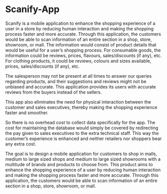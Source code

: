 # Scanify-App

Scanify is a mobile application to enhance the shopping experience of a user in a store by reducing human interaction and making the shopping process faster and more accurate. Through this application, the customers would be able to scan information of an entire section in a shop, store, showroom, or mall. The information would consist of product details that would be useful for a user’s shopping process. For consumable goods, the information could be reviews, prices, flavours, sales/discounts (if any), etc. For clothing products, it could be reviews, colours and sizes available, prices, sales/discounts (if any), etc.


The salesperson may not be present at all times to answer our queries regarding products, and their suggestions and reviews might not be unbiased and accurate. This application provides its users with accurate reviews from the buyers instead of the sellers. 

This app also eliminates the need for physical interaction between the customer and sales executives, thereby making the shopping experience faster and smoother.


So there is no overhead cost to collect data specifically for the app. The cost for maintaining the database would simply be covered by redirecting the pay given to sales executives to the extra technical staff. This way the customer’s experience is enhanced and neither retailers nor shoppers bear any extra cost.



The goal is to design a mobile application for customers to shop in malls, medium to large sized shops and medium to large sized showrooms with a multitude of brands and products to choose from. This product aims to enhance the shopping experience of a user by reducing human interaction and making the shopping process faster and more accurate. 
Through this application, the customers would be able to scan information of an entire section in a shop, store, showroom, or mall. 
